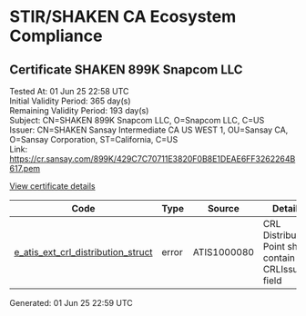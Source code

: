 # STIR/SHAKEN CA Ecosystem Compliance

## Certificate SHAKEN 899K Snapcom LLC

Tested At: 01 Jun 25 22:58 UTC\
Initial Validity Period: 365 day(s)\
Remaining Validity Period: 193 day(s)\
Subject: CN=SHAKEN 899K Snapcom LLC, O=Snapcom LLC, C=US\
Issuer: CN=SHAKEN Sansay Intermediate CA US WEST 1, OU=Sansay CA, O=Sansay Corporation, ST=California, C=US\
Link: https://cr.sansay.com/899K/429C7C70711E3820F0B8E1DEAE6FF3262264B617.pem

[View certificate details](https://x509.io/?cert=MIICqjCCAk%2BgAwIBAgIUQpx8cHEeOCDwuOHerm%2FzJiJkthcwCgYIKoZIzj0EAwIwgYUxCzAJBgNVBAYTAlVTMRMwEQYDVQQIDApDYWxpZm9ybmlhMRswGQYDVQQKDBJTYW5zYXkgQ29ycG9yYXRpb24xEjAQBgNVBAsMCVNhbnNheSBDQTEwMC4GA1UEAwwnU0hBS0VOIFNhbnNheSBJbnRlcm1lZGlhdGUgQ0EgVVMgV0VTVCAxMB4XDTI0MTIxMTIxMzE1MloXDTI1MTIxMTIxMzE1MlowRTELMAkGA1UEBhMCVVMxFDASBgNVBAoMC1NuYXBjb20gTExDMSAwHgYDVQQDDBdTSEFLRU4gODk5SyBTbmFwY29tIExMQzBZMBMGByqGSM49AgEGCCqGSM49AwEHA0IABAd9Ufsi7JWgt2O6IN%2FuWy9Tzwn6uOH%2F2XoAz89q23WIDPrBPxwX0VVFjt%2Fd9YmqFo3DZmiJMNdEK4EomCKdXLCjgdswgdgwFgYIKwYBBQUHARoECjAIoAYWBDg5OUswFwYDVR0gBBAwDjAMBgpghkgBhv8JAQEEMB0GA1UdDgQWBBTkiVtRS9%2Fb2wgalVE8yWWtNY6oYzAfBgNVHSMEGDAWgBSs05P1Q0PMCr5FWBcTfZJ83MMBRjBHBgNVHR8EQDA%2BMDygOqA4hjZodHRwczovL2F1dGhlbnRpY2F0ZS1hcGkuaWNvbmVjdGl2LmNvbS9kb3dubG9hZC92MS9jcmwwDAYDVR0TAQH%2FBAIwADAOBgNVHQ8BAf8EBAMCB4AwCgYIKoZIzj0EAwIDSQAwRgIhAKxuK06rwXinVpOSwNQI8q4LJfs7oWAn4PCuT%2BWE0TrhAiEAwVFtVo3WHW3h0s6PHxooQHuWqQkCfZGlNqQzsAPSkho%3D)

| Code | Type | Source | Details |
|------|------|--------|---------|
| [e_atis_ext_crl_distribution_struct](../../ISSUES/e_atis_ext_crl_distribution_struct/README.md) | error | ATIS1000080 | CRL Distribution Point shall contain a CRLIssuer field |


Generated: 01 Jun 25 22:59 UTC